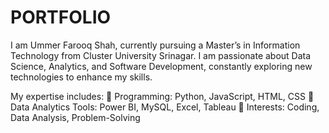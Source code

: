 # PORTFOLIO
I am Ummer Farooq Shah, currently pursuing a Master’s in Information Technology from Cluster University Srinagar. I am passionate about Data Science, Analytics, and Software Development, constantly exploring new technologies to enhance my skills.

My expertise includes:
📌 Programming: Python, JavaScript, HTML, CSS
📌 Data Analytics Tools: Power BI, MySQL, Excel, Tableau
📌 Interests: Coding, Data Analysis, Problem-Solving
